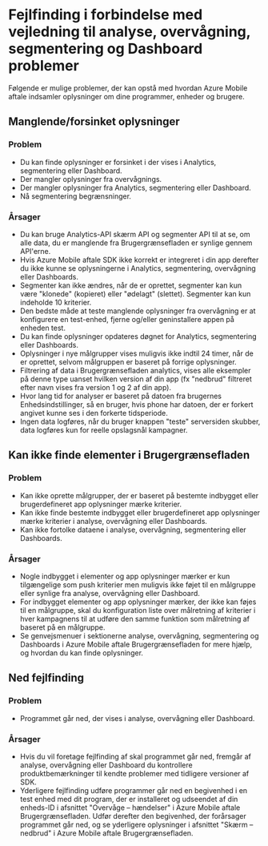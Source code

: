 <properties 
   pageTitle="Azure Mobile aftale fejlfindingsvejledningen - analyser" 
   description="Foretage fejlfinding af problemer med analyse, overvågning, segmentering og Dashboard i Azure Mobile aftale" 
   services="mobile-engagement" 
   documentationCenter="" 
   authors="piyushjo" 
   manager="dwrede" 
   editor=""/>

<tags
   ms.service="mobile-engagement"
   ms.devlang="na"
   ms.topic="article"
   ms.tgt_pltfrm="mobile-multiple"
   ms.workload="mobile" 
   ms.date="08/19/2016"
   ms.author="piyushjo"/>

# <a name="troubleshooting-guide-for-analytics-monitoring-segmentation-and-dashboard-issues"></a>Fejlfinding i forbindelse med vejledning til analyse, overvågning, segmentering og Dashboard problemer

Følgende er mulige problemer, der kan opstå med hvordan Azure Mobile aftale indsamler oplysninger om dine programmer, enheder og brugere.

## <a name="missingdelayed-information"></a>Manglende/forsinket oplysninger

### <a name="issue"></a>Problem
- Du kan finde oplysninger er forsinket i der vises i Analytics, segmentering eller Dashboard.
- Der mangler oplysninger fra overvågnings.
- Der mangler oplysninger fra Analytics, segmentering eller Dashboard.
- Nå segmentering begrænsninger.

### <a name="causes"></a>Årsager

- Du kan bruge Analytics-API skærm API og segmenter API til at se, om alle data, du er manglende fra Brugergrænsefladen er synlige gennem API'erne.
- Hvis Azure Mobile aftale SDK ikke korrekt er integreret i din app derefter du ikke kunne se oplysningerne i Analytics, segmentering, overvågning eller Dashboards.
- Segmenter kan ikke ændres, når de er oprettet, segmenter kan kun være "klonede" (kopieret) eller "ødelagt" (slettet). Segmenter kan kun indeholde 10 kriterier.
- Den bedste måde at teste manglende oplysninger fra overvågning er at konfigurere en test-enhed, fjerne og/eller geninstallere appen på enheden test.
- Du kan finde oplysninger opdateres døgnet for Analytics, segmentering eller Dashboards.
- Oplysninger i nye målgrupper vises muligvis ikke indtil 24 timer, når de er oprettet, selvom målgruppen er baseret på forrige oplysninger.
- Filtrering af data i Brugergrænsefladen analytics, vises alle eksempler på denne type uanset hvilken version af din app (fx "nedbrud" filtreret efter navn vises fra version 1 og 2 af din app).
- Hvor lang tid for analyser er baseret på datoen fra brugernes Enhedsindstillinger, så en bruger, hvis phone har datoen, der er forkert angivet kunne ses i den forkerte tidsperiode.
- Ingen data logføres, når du bruger knappen "teste" serversiden skubber, data logføres kun for reelle opslagsnål kampagner.

## <a name="cant-locate-items-in-ui"></a>Kan ikke finde elementer i Brugergrænsefladen

### <a name="issue"></a>Problem
- Kan ikke oprette målgrupper, der er baseret på bestemte indbygget eller brugerdefineret app oplysninger mærke kriterier.
- Kan ikke finde bestemte indbygget eller brugerdefineret app oplysninger mærke kriterier i analyse, overvågning eller Dashboards.
- Kan ikke fortolke dataene i analyse, overvågning, segmentering eller Dashboards.

### <a name="causes"></a>Årsager

- Nogle indbygget i elementer og app oplysninger mærker er kun tilgængelige som push kriterier men muligvis ikke føjet til en målgruppe eller synlige fra analyse, overvågning eller Dashboard. 
- For indbygget elementer og app oplysninger mærker, der ikke kan føjes til en målgruppe, skal du konfiguration liste over målretning af kriterier i hver kampagnens til at udføre den samme funktion som målretning af baseret på en målgruppe.
- Se genvejsmenuer i sektionerne analyse, overvågning, segmentering og Dashboards i Azure Mobile aftale Brugergrænsefladen for mere hjælp, og hvordan du kan finde oplysninger.

## <a name="crash-troubleshooting"></a>Ned fejlfinding

### <a name="issue"></a>Problem
- Programmet går ned, der vises i analyse, overvågning eller Dashboard.

### <a name="causes"></a>Årsager

- Hvis du vil foretage fejlfinding af skal programmet går ned, fremgår af analyse, overvågning eller Dashboard du kontrollere produktbemærkninger til kendte problemer med tidligere versioner af SDK.
- Yderligere fejlfinding udføre programmer går ned en begivenhed i en test enhed med dit program, der er installeret og udseendet af din enheds-ID i afsnittet "Overvåge – hændelser" i Azure Mobile aftale Brugergrænsefladen. Udfør derefter den begivenhed, der forårsager programmet går ned, og se yderligere oplysninger i afsnittet "Skærm – nedbrud" i Azure Mobile aftale Brugergrænsefladen. 

 
